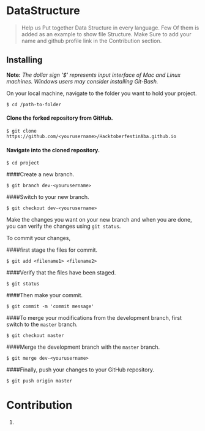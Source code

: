 # DataStructure

> Help us Put together Data Structure in every language. Few Of them is added as an example to show file Structure.
Make Sure to add your name and github profile link in the Contribution section.


## Installing

**Note:** *The dollar sign '$' represents input interface of Mac and Linux machines. Windows users may consider installing Git-Bash.*

On your local machine, navigate to the folder you want to hold your project.

```
$ cd /path-to-folder
```



#### Clone the forked repository from GitHub.

```
$ git clone https://github.com/<yourusername>/HacktoberfestinAba.github.io
```

#### Navigate into the cloned repository.


```
$ cd project
```


####Create a new branch.

```
$ git branch dev-<yourusername>
```

####Switch to your new branch.

```
$ git checkout dev-<yourusername>
```

Make the changes you want on your new branch and when you are done, you can verify the changes using `git status`.


To commit your changes,


####first stage the files for commit.

```
$ git add <filename1> <filename2>
```

####Verify that the files have been staged.

```
$ git status
```
####Then make your commit.

```
$ git commit -m 'commit message'
```


####To merge your modifications from the development branch, first switch to the `master` branch.

```
$ git checkout master
```


####Merge the development branch with the `master` branch.

```
$ git merge dev-<yourusername>
```


####Finally, push your changes to your GitHub repository.

```
$ git push origin master
```

# Contribution

1. 
